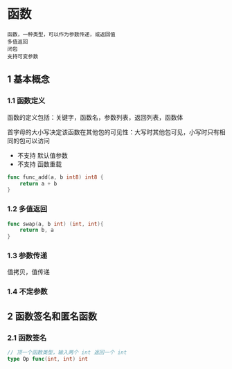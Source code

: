 # 函数

```text
函数，一种类型，可以作为参数传递，或返回值
多值返回
闭包
支持可变参数
```

## 1 基本概念

### 1.1 函数定义

函数的定义包括：关键字，函数名，参数列表，返回列表，函数体

首字母的大小写决定该函数在其他包的可见性：大写时其他包可见，小写时只有相同的包可以访问

- 不支持 默认值参数
- 不支持 函数重载

```go
func func_add(a, b int8) int8 {
    return a + b
}
```

### 1.2 多值返回

```go
func swap(a, b int) (int, int){
    return b, a
}
```

### 1.3 参数传递

值拷贝，值传递

### 1.4 不定参数

## 2 函数签名和匿名函数

### 2.1 函数签名

```go
// 顶一个函数类型，输入两个 int 返回一个 int
type Op func(int, int) int
```
